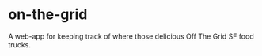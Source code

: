 on-the-grid
===========

A web-app for keeping track of where those delicious Off The Grid SF food trucks.
